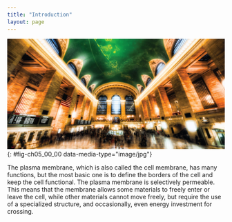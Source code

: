 ```yaml
---
title: "Introduction"
layout: page
---
```



<?cnx.eoc class="summary" title="Sections Summary"?>

<?cnx.eoc class="art-exercise" title="Art Connections"?>

<?cnx.eoc class="multiple-choice" title="Multiple Choice"?>

<?cnx.eoc class="free-response" title="Free Response"?>

 ![This photo shows the hustle and bustle of Grand Central Station.](../resources/Figure_05_00_00.jpg "Despite its seeming hustle and bustle, Grand Central Station functions with a high level of organization: People and objects move from one location to another, they cross or are contained within certain boundaries, and they provide a constant flow as part of larger activity. Analogously, a plasma membrane&#x2019;s functions involve movement within the cell and across boundaries in the process of intracellular and intercellular activities. (credit: modification of work by Randy Le&#x2019;Moine)"){: #fig-ch05_00_00 data-media-type="image/jpg"}

The plasma membrane, which is also called the cell membrane, has many functions, but the most basic one is to define the borders of the cell and keep the cell functional. The plasma membrane is selectively permeable. This means that the membrane allows some materials to freely enter or leave the cell, while other materials cannot move freely, but require the use of a specialized structure, and occasionally, even energy investment for crossing.

